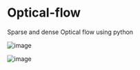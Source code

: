 # Optical-flow
Sparse and dense Optical flow using python

![image](https://github.com/ShanMallinathan/Optical-flow/assets/115928550/293f8d2e-f7b4-4726-b965-3e10c5341afd)

![image](https://github.com/ShanMallinathan/Optical-flow/assets/115928550/58da5bfe-124e-43b8-96a1-f6f7154f8c3d)
